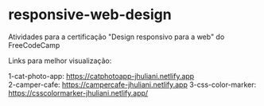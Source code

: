 # responsive-web-design
Atividades para a certificação "Design responsivo para a web" do FreeCodeCamp

Links para melhor visualização:

1-cat-photo-app: https://catphotoapp-jhuliani.netlify.app <br>
2-camper-cafe: https://campercafe-jhuliani.netlify.app
3-css-color-marker: https://csscolormarker-jhuliani.netlify.app/
